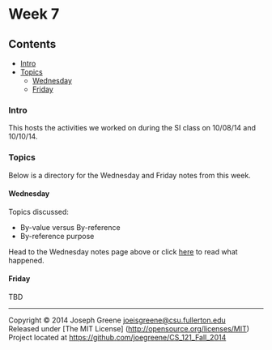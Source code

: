 # Week 7

## Contents
- [Intro](#intro)
- [Topics](#topics)
  - [Wednesday](#wednesday)
  - [Friday](#friday)
  
### Intro
This hosts the activities we worked on during the SI class on 10/08/14 and 10/10/14.

### Topics
Below is a directory for the Wednesday and Friday notes from this week.

#### Wednesday
Topics discussed:
- By-value versus By-reference
- By-reference purpose

Head to the Wednesday notes page above or click [here](WED_NOTES.md) to read 
what happened.

#### Friday
TBD

-------------------------------------------------------------------------------

Copyright &copy; 2014 Joseph Greene <joeisgreene@csu.fullerton.edu>  
Released under [The MIT License] (http://opensource.org/licenses/MIT)  
Project located at <https://github.com/joegreene/CS_121_Fall_2014>